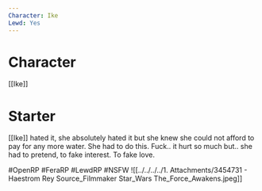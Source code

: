 ```yaml
---
Character: Ike
Lewd: Yes
---
```

# Character
[[Ike]]

# Starter
[[Ike]] hated it, she absolutely hated it but she knew she could not afford to pay for any more water. She had to do this. Fuck.. it hurt so much but.. she had to pretend, to fake interest. To fake love.

#OpenRP #FeraRP #LewdRP  #NSFW
![[../../../../1. Attachments/3454731 - Haestrom Rey Source_Filmmaker Star_Wars The_Force_Awakens.jpeg]]